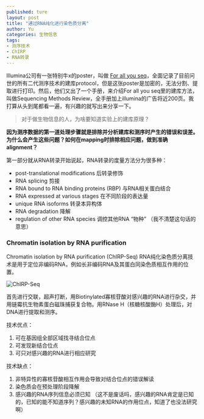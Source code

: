 ```yaml
---
published: ture
layout: post
title: "通过RNA纯化进行染色质分离"
author: Yu
categories: 生物信息
tags:
- 测序技术
- ChIRP
- RNA转录
---
```


Illumina公司有一张特别牛x的poster，叫做 [For all you seq](https://www.illumina.com/content/dam/illumina-marketing/documents/applications/ngs-library-prep/ForAllYouSeqMethods.pdf "大文件，慎点，我的16G内存小破笔记本在一次全文搜索中死机了")，全面记录了目前问世的所有二代测序技术的建库protocol，但是这张poster是加密的，无法分割、提取进行打印。然后，他们又出了一个手册，来介绍For all you seq里的建库方法，叫做Sequencing Methods Review，全手册加上illumina的广告将近200页。我打算从头到尾都看一遍，有兴趣的就写出来分享一下。

> 对于做生物信息的人，为啥要知道实验上的建库原理？

**因为测序数据的第一道处理步骤就是排除并分析建库和测序时产生的错误和误差。为什么会产生这些问题？如何在mapping时排除相应问题，做到准确alignment？**


第一部分就从RNA转录开始说起，RNA转录的度量方法分为很多种：

- post-translational modifications 后转录修饰
- RNA splicing 剪接
- RNA bound to RNA binding proteins (RBP) 与RNA相关蛋白结合
- RNA expressed at various stages 在不同阶段的表达量
- unique RNA isoforms 转录本异构体
- RNA degradation 降解
- regulation of other RNA species 调控其他RNA “物种” （我不清楚这句话的意思）


### Chromatin isolation by RNA purification

Chromatin isolation by RNA purification (ChIRP-Seq) RNA纯化染色质分离技术是用于定位非编码RNA，例如长非编码RNA及其蛋白同染色质相互作用的位置。

![ChIRP-Seq](http://i.imgur.com/4vm5lpS.png )

首先进行交联，超声打断，用Biotinylated寡核苷酸对感兴趣的RNA进行杂交，并用链霉抗生物素蛋白磁珠捕获复合物。用RNase H（核糖核酸酶H）处理后，对DNA进行提取和测序。

技术优点：

1. 可在基因组全部区域找寻结合位点
2. 可发现新结合位点
3. 可只对感兴趣的RNA进行相应研究

技术缺点：

1. 非特异性的寡核苷酸相互作用会导致对结合位点的错误解读
2. 染色质会在预处理阶段降解
3. 感兴趣的RNA序列信息必须已知 （这不是废话吗，感兴趣的RNA肯定是已知的，已知的能不知道序列？感兴趣的未知RNA的作用位点，知道了也没法研究啊）


